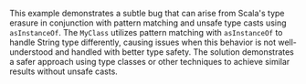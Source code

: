 This example demonstrates a subtle bug that can arise from Scala's type erasure in conjunction with pattern matching and unsafe type casts using `asInstanceOf`. The `MyClass` utilizes pattern matching with `asInstanceOf` to handle String type differently, causing issues when this behavior is not well-understood and handled with better type safety.  The solution demonstrates a safer approach using type classes or other techniques to achieve similar results without unsafe casts.